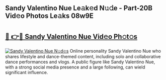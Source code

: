## Sandy Valentino Nue Le𝚊k𝚎d N𝚞𝚍e - Part-20B Vid𝚎o Photos Le𝚊ks 08w9E

# <h2><a href="http://fb4vaf.evod.top/?m=Sandy+Valentino+Nue">🔗 👉🔴 Sandy Valentino Nue Vid𝚎o Ph𝚘t𝚘s</a></h2>

[![Sandy Valentino Nue N𝚞d𝚎s](https://i.imgur.com/8V9OHl7.gif)](http://fb4vaf.evod.top/?m=Sandy+Valentino+Nue)
Online personality Sandy Valentino Nue who shares lifestyle and dance-themed content, including solo and collaborative dance performances and vlogs. A public figure like Sandy Valentino Nue, with a strong social media presence and a large following, can wield significant influence. 
